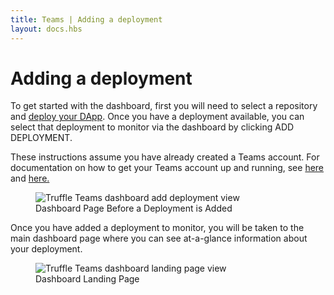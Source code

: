 ```yaml
---
title: Teams | Adding a deployment
layout: docs.hbs
---
```


# Adding a deployment

To get started with the dashboard, first you will need to select a repository and [deploy your DApp](/docs/teams/deployments/deploying-contracts). Once you have a deployment available, you can select that deployment to monitor via the dashboard by clicking <span class="inline-button">ADD DEPLOYMENT</span>.

<p class="alert alert-info">
  These instructions assume you have already created a Teams account. For documentation on how to get your Teams account up and running, see
  <a
    href="/docs/teams/account/creating-an-account" target="_blank">here</a>
  and <a href="/docs/teams/getting-started/adding-repositories" target="_blank"> here.</a>
</p>

<figure class="screenshot">
  <img class="img-fluid" src="/img/docs/teams/dashboard-add-deployment.png" title="Truffle Teams dashboard add deployment view" alt="Truffle Teams dashboard add deployment view" />
  <figcaption class="text-center">Dashboard Page Before a Deployment is Added</figcaption>
</figure>

Once you have added a deployment to monitor, you will be taken to the main dashboard page where you can see at-a-glance information about your deployment.

<figure class="screenshot">
  <img class="img-fluid" src="/img/docs/teams/dashboard-landing.png" title="Truffle Teams dashboard landing page view" alt="Truffle Teams dashboard landing page view" />
  <figcaption class="text-center">Dashboard Landing Page</figcaption>
</figure>
